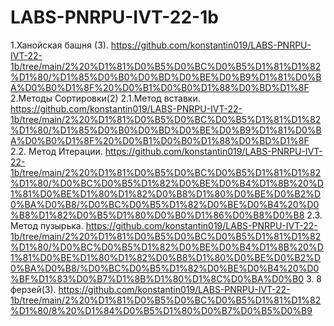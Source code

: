 # LABS-PNRPU-IVT-22-1b
1.Ханойская башня (3).
https://github.com/konstantin019/LABS-PNRPU-IVT-22-1b/tree/main/2%20%D1%81%D0%B5%D0%BC%D0%B5%D1%81%D1%82%D1%80/%D1%85%D0%B0%D0%BD%D0%BE%D0%B9%D1%81%D0%BA%D0%B0%D1%8F%20%D0%B1%D0%B0%D1%88%D0%BD%D1%8F
2.Методы Сортировки(2)
  2.1.Метод вставки. 
  https://github.com/konstantin019/LABS-PNRPU-IVT-22-1b/tree/main/2%20%D1%81%D0%B5%D0%BC%D0%B5%D1%81%D1%82%D1%80/%D1%85%D0%B0%D0%BD%D0%BE%D0%B9%D1%81%D0%BA%D0%B0%D1%8F%20%D0%B1%D0%B0%D1%88%D0%BD%D1%8F
  2.2. Метод Итерации.
  https://github.com/konstantin019/LABS-PNRPU-IVT-22-1b/tree/main/2%20%D1%81%D0%B5%D0%BC%D0%B5%D1%81%D1%82%D1%80/%D0%BC%D0%B5%D1%82%D0%BE%D0%B4%D1%8B%20%D1%81%D0%BE%D1%80%D1%82%D0%B8%D1%80%D0%BE%D0%B2%D0%BA%D0%B8/%D0%BC%D0%B5%D1%82%D0%BE%D0%B4%20%D0%B8%D1%82%D0%B5%D1%80%D0%B0%D1%86%D0%B8%D0%B8
  2.3. Метод пузырька. 
  https://github.com/konstantin019/LABS-PNRPU-IVT-22-1b/tree/main/2%20%D1%81%D0%B5%D0%BC%D0%B5%D1%81%D1%82%D1%80/%D0%BC%D0%B5%D1%82%D0%BE%D0%B4%D1%8B%20%D1%81%D0%BE%D1%80%D1%82%D0%B8%D1%80%D0%BE%D0%B2%D0%BA%D0%B8/%D0%BC%D0%B5%D1%82%D0%BE%D0%B4%20%D0%BF%D1%83%D0%B7%D1%8B%D1%80%D1%8C%D0%BA%D0%B0
  3. 8 ферзей(3).
  https://github.com/konstantin019/LABS-PNRPU-IVT-22-1b/tree/main/2%20%D1%81%D0%B5%D0%BC%D0%B5%D1%81%D1%82%D1%80/8%20%D1%84%D0%B5%D1%80%D0%B7%D0%B5%D0%B9
